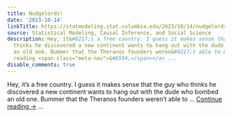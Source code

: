 ```yaml
---
title: Nudgelords!
date: '2023-10-14'
linkTitle: https://statmodeling.stat.columbia.edu/2023/10/14/nudgelords-2/
source: Statistical Modeling, Causal Inference, and Social Science
description: Hey, it&#8217;s a free country. I guess it makes sense that the guy who
  thinks he discovered a new continent wants to hang out with the dude who bombed
  an old one. Bummer that the Theranos founders weren&#8217;t able to &#8230; <a href="https://statmodeling.stat.columbia.edu/2023/10/14/nudgelords-2/">Continue
  reading <span class="meta-nav">&#8594;</span></a> ...
disable_comments: true
---
```

Hey, it&#8217;s a free country. I guess it makes sense that the guy who thinks he discovered a new continent wants to hang out with the dude who bombed an old one. Bummer that the Theranos founders weren&#8217;t able to &#8230; <a href="https://statmodeling.stat.columbia.edu/2023/10/14/nudgelords-2/">Continue reading <span class="meta-nav">&#8594;</span></a> ...